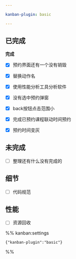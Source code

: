 ```yaml
---

kanban-plugin: basic

---
```


## 已完成

**完成**
- [x] 预约界面还有一个没有销毁
- [x] 替换动作名
- [x] 使用性能分析工具分析软件
- [x] 没有选中预约弹窗
- [x] back按钮点击范围小
- [x] 完成已预约课程联动时间预约
- [x] 预约时间变灰


## 未完成

- [ ] 整理还有什么没有完成的


## 细节

- [ ] 代码规范


## 性能

- [ ] 资源回收




%% kanban:settings
```
{"kanban-plugin":"basic"}
```
%%